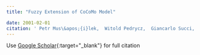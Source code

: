 ```yaml
---
title: "Fuzzy Extension of CoCoMo Model"

date: 2001-02-01
citation: ' Petr Mus\&apos;{i}lek,  Witold Pedrycz,  Giancarlo Succi,  Marek Reformat, &quot;Fuzzy Extension of CoCoMo Model.&quot;, 2001.'
---
```

Use [Google Scholar](https://scholar.google.com/scholar?q=Fuzzy+Extension+of+CoCoMo+Model){:target="_blank"} for full citation